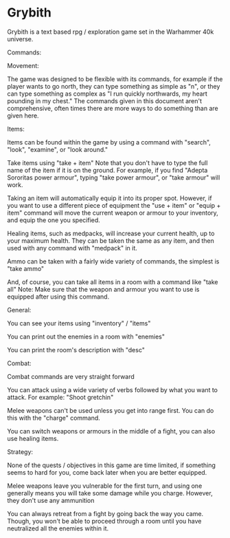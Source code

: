 # Grybith

Grybith is a text based rpg / exploration game set in the Warhammer 40k universe.

Commands:

Movement:

The game was designed to be flexible with its commands, for example if the player wants to go north, they
can type something as simple as "n", or they can type something as complex as "I run quickly northwards,
my heart pounding in my chest." The commands given in this document aren't comprehensive, often times there are more ways
to do something than are given here.

Items:

Items can be found within the game by using a command with "search", "look", "examine", or "look around."

Take items using "take + item" Note that you don't have to type the full name of the item if it is on the ground.
For example, if you find "Adepta Sororitas power armour", typing "take power armour", or "take armour" will work.

Taking an item will automatically equip it into its proper spot. However, if you want to use a different piece of equipment
the "use + item" or "equip + item" command will move the current weapon or armour to your inventory, and equip the one
you specified.

Healing items, such as medpacks, will increase your current health, up to your maximum health. They can be taken the same as
any item, and then used with any command with "medpack" in it.

Ammo can be taken with a fairly wide variety of commands, the simplest is "take ammo"

And, of course, you can take all items in a room with a command like "take all" Note: Make sure that the weapon and armour
you want to use is equipped after using this command.

General:

You can see your items using "inventory" / "items"

You can print out the enemies in a room with "enemies"

You can print the room's description with "desc"

Combat:

Combat commands are very straight forward

You can attack using a wide variety of verbs followed by what you want to attack. For example: "Shoot gretchin"

Melee weapons can't be used unless you get into range first. You can do this with the "charge" command.

You can switch weapons or armours in the middle of a fight, you can also use healing items.

Strategy:

None of the quests / objectives in this game are time limited, if something seems to hard for you, come back later
when you are better equipped.

Melee weapons leave you vulnerable for the first turn, and using one generally means you will take some damage while you
charge. However, they don't use any ammunition

You can always retreat from a fight by going back the way you came. Though, you won't be able to proceed through a room
until you have neutralized all the enemies within it.
